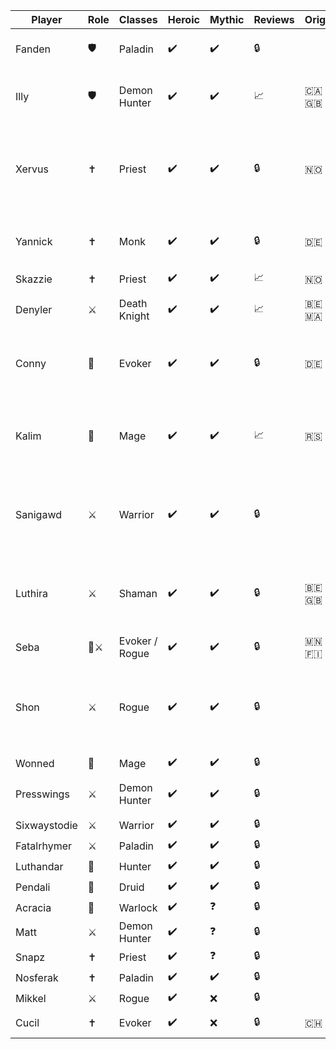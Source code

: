 | Player | Role | Classes | Heroic | Mythic | Reviews | Origin | Bio | Public | Status |
| --- | --- | --- | --- | --- | --- | --- | --- | --- | --- |
| Fanden | 🛡️ | Paladin | ✔️ | ✔️ | 🔒 | | "literally the devil"<br>-Xervus | ✔️ | Raider |
| Illy | 🛡️ | Demon Hunter | ✔️ | ✔️ | 📈 | 🇨🇦🇬🇧 | Looks forward to ✨crying✨ after her reviews | ✔️ | Raider |
| Xervus | ✝️ | Priest | ✔️ | ✔️ | 🔒 | 🇳🇴 | Spiteful prick with access to LoF and the ability to let you die if you irk him (takes PI bribes) | ✔️ | Raider |
| Yannick | ✝️ | Monk | ✔️ | ✔️ | 🔒 | 🇩🇪 | german healer<br>g2g representative | ✔️ | Raider |
| Skazzie | ✝️ | Priest | ✔️ | ✔️ | 📈 | 🇳🇴 |  | ✔️ | Raider |
| Denyler | ⚔️ | Death Knight | ✔️ | ✔️ | 📈 | 🇧🇪🇲🇦 | Supreme monkey leader | ✔️ | Raider |
| Conny | 🧙 | Evoker | ✔️ | ✔️ | 🔒 | 🇩🇪 | not toxic, just german<br>(editor's note: where's the difference?) | ✔️ | Raider |
| Kalim | 🧙 | Mage | ✔️ | ✔️ | 📈 | 🇷🇸 | Absolute Madman. Also known as Saint Jerry the Goatfucker | ✔️ | Raider |
| Sanigawd | ⚔️ | Warrior | ✔️ | ✔️ | 🔒 |  | Absolute gaming warlord, that cant be touched, best to ever do it | ✔️ | Raider |
| Luthira | ⚔️ | Shaman | ✔️ | ✔️ | 🔒 | 🇧🇪🇬🇧 | Enh shaman main, altoholic extraordinaire. Also ginger, so guard your soul carefully! | ✔️ | Raider |
| Seba | 🧙⚔️ | Evoker / Rogue | ✔️ | ✔️ | 🔒 | 🇲🇳🇫🇮 | rip fartsniffer<br>rip pissjug | ✔️ | Raider |
| Shon | ⚔️ | Rogue | ✔️ | ✔️ | 🔒 |  | Absolute gaming warlord, that cant be touched, better than sanigawd | ✔️ | Raider |
| Wonned | 🧙 | Mage | ✔️ | ✔️ | 🔒 |  |   | ✔️ | Raider |
| Presswings | ⚔️ | Demon Hunter | ✔️ | ✔️ | 🔒 |  | the creator of illidan stormrage | ✔️ | Raider |
| Sixwaystodie | ⚔️ | Warrior | ✔️ | ✔️ | 🔒 |  |   | ❌ | Raider |
| Fatalrhymer | ⚔️ | Paladin | ✔️ | ✔️ | 🔒 |  |   | ❌ | Raider |
| Luthandar | 🧙 | Hunter | ✔️ | ✔️ | 🔒 |  |  | ❌ | Trial |
| Pendali | 🧙 | Druid | ✔️ | ✔️ | 🔒 |  |  | ❌ | Trial |
| Acracia | 🧙 | Warlock | ✔️ | ❓ | 🔒 |  |   | ❌ | Raider |
| Matt | ⚔️ | Demon Hunter | ✔️ | ❓ | 🔒 |  |   | ❌ | Raider |
| Snapz | ✝️ | Priest | ✔️ | ❓ | 🔒 |  |   | ❌ | Raider |
| Nosferak | ✝️ | Paladin | ✔️ | ✔️ | 🔒 |  |   | ❌ | Trial |
| Mikkel | ⚔️ | Rogue | ✔️ | ❌ | 🔒 |  |   | ✔️ | Raider |
| Cucil | ✝️ | Evoker | ✔️ | ❌ | 🔒 | 🇨🇭 | Phelsuma grandis | ✔️ | Raider |